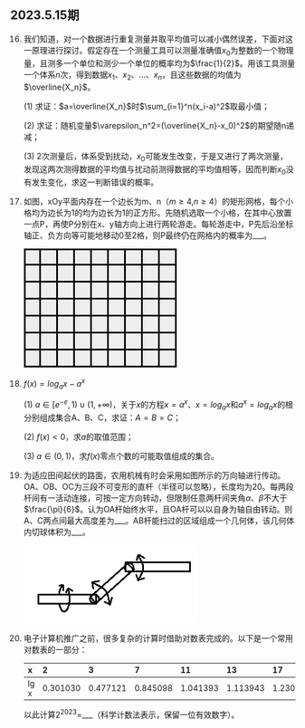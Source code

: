 ## 2023.5.15期

16. 我们知道，对一个数据进行重复测量并取平均值可以减小偶然误差，下面对这一原理进行探讨。假定存在一个测量工具可以测量准确值$x_0$为整数的一个物理量，且测多一个单位和测少一个单位的概率均为$\frac{1}{2}$。用该工具测量一个体系$n$次，得到数据$x_1、x_2、\dots、x_n$，且这些数据的均值为$\overline{X_n}$。

    (1) 求证：$a=\overline{X_n}$时$\sum_{i=1}^n(x_i-a)^2$取最小值；

    (2) 求证：随机变量$\varepsilon_n^2=(\overline{X_n}-x_0)^2$的期望随n递减；

    (3) 2次测量后，体系受到扰动，$x_0$可能发生改变，于是又进行了两次测量，发现这两次测得数据的平均值与扰动前测得数据的平均值相等，因而判断$x_0$没有发生变化，求这一判断错误的概率。

17. 如图，xOy平面内存在一个边长为m、n（$m\ge4$,$n\ge4$）的矩形网格，每个小格均为边长为1的均为边长为1的正方形。先随机选取一个小格，在其中心放置一点P，再使P分别在x、y轴方向上进行两轮游走。每轮游走中，P先后沿坐标轴正、负方向等可能地移动0至2格，则P最终仍在网格内的概率为___。

    ![1687094635850](media/1687094635850.png)

18. $f(x)=log_ax-a^x$

    (1) $a\in [e^{-e},1)\cup(1,+\infty)$，关于$x$的方程$x=a^x$、$x=log_ax$和$a^x=log_ax$的根分别组成集合A、B、C，求证：$A=B=C$；

    (2) $f(x)\lt0$，求$a$的取值范围；

    (3) $a\in(0,1)$，求$f(x)$零点个数的可能取值组成的集合。

19. 为适应田间起伏的路面，农用机械有时会采用如图所示的万向轴进行传动。OA、OB、OC为三段不可变形的直杆（半径可以忽略），长度均为20。每两段杆间有一活动连接，可按一定方向转动，但限制任意两杆间夹角$\alpha、\beta$不大于$\frac{\pi}{6}$。认为OA杆始终水平，且OA杆可以以自身为轴自由转动。则A、C两点间最大高度差为___。AB杆能扫过的区域组成一个几何体，该几何体内切球体积为\_\_\_。

    ![1686723433267](media/1686723433267.png)

20. 电子计算机推广之前，很多复杂的计算时借助对数表完成的。以下是一个常用对数表的一部分：

    | x    | 2        | 3        | 7        | 11       | 13       | 17       | 19       |
    | ---- | -------- | -------- | -------- | -------- | -------- | -------- | -------- |
    | lg x | 0.301030 | 0.477121 | 0.845098 | 1.041393 | 1.113943 | 1.230449 | 1.278754 |

    以此计算$2^{2023}=$___（科学计数法表示，保留一位有效数字）。